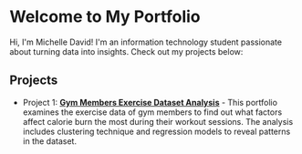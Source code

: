# Welcome to My Portfolio
Hi, I'm Michelle David! I'm an information technology student passionate about turning data into insights. Check out my projects below:

## Projects
- Project 1: **[Gym Members Exercise Dataset Analysis](https://github.com/dvidmichelleeex/portfolio/tree/19284d4217fa9775a01118f16d99896071fdf107/portfolio-part-4-dvidmichelleee)** - This portfolio examines the exercise data of gym members to find out what factors affect calorie burn the most during their workout sessions. The analysis includes clustering technique and regression models to reveal patterns in the dataset.

